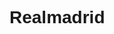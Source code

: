 # Realmadrid<!DOCTYPE html>
<html lang="pt-br">
<head>
  <meta charset="UTF-8">
  <meta name="viewport" content="width=device-width, initial-scale=1">
  <title>Real Madrid - Página Oficial</title>

  <!-- Estilos personalizados -->
  <style>
    body
    {
      font-family: Arial, sans-serif;
    }
    .bg-madrid {
      background: linear-gradient(90deg, #FEBE10 0%, #1C1C1C 100%);
      color: white;
    }
    footer {
      background: linear-gradient(to right, #FEBE10, #1C1C1C);
      color: white;
    }
    footer img {
      filter: drop-shadow(0 0 3px #000000);
    }
  </style>